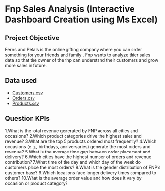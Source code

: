 # Fnp Sales Analysis (Interactive Dashboard Creation using Ms Excel)

## Project Objective
Ferns and Petals is the online gifting company where you can order something for your friends and family . Fnp wants to analyze thier sales data so that the owner of the fnp can understand their customers and grow more sales in future.

## Data used
- <a href = "https://github.com/Samikshadasgaonkar/fnp_sales_analysis_excel/blob/main/customers.csv">Customers.csv</a>
- <a href = "https://github.com/Samikshadasgaonkar/fnp_sales_analysis_excel/blob/main/orders.csv">Orders.csv</a>
- <a href = "https://github.com/Samikshadasgaonkar/fnp_sales_analysis_excel/blob/main/products.csv">Products.csv</a>

## Question KPIs
1.What is the total revenue generated by FNP across all cities and occasions?
2.Which product categories drive the highest sales and revenue?
3.What are the top 5 products ordered most frequently?
4.Which occasions (e.g., birthdays, anniversaries) generate the most orders and revenue?
5.What is the average time gap between order placement and delivery?
6.Which cities have the highest number of orders and revenue contribution?
7.What time of the day and which day of the week do customers place the most orders?
8.What is the gender distribution of FNP’s customer base?
9.Which locations face longer delivery times compared to others?
10.What is the average order value and how does it vary by occasion or product category?
